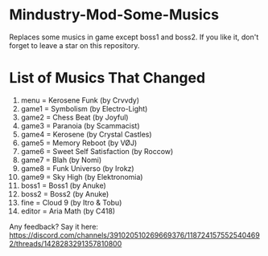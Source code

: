 # Mindustry-Mod-Some-Musics
Replaces some musics in game except boss1 and boss2. If you like it, don't forget to leave a star on this repository.
# List of Musics That Changed
1. menu = Kerosene Funk (by Crvvdy)
2. game1 = Symbolism (by Electro-Light)
3. game2 = Chess Beat (by Joyful)
4. game3 = Paranoia (by Scammacist)
5. game4 = Kerosene (by Crystal Castles)
6. game5 = Memory Reboot (by VØJ)
7. game6 = Sweet Self Satisfaction (by Roccow)
8. game7 = Blah (by Nomi)
9. game8 = Funk Universo (by Irokz)
10. game9 = Sky High (by Elektronomia)
11. boss1 = Boss1 (by Anuke)
12. boss2 = Boss2 (by Anuke)
13. fine = Cloud 9 (by Itro & Tobu)
14. editor = Aria Math (by C418)

Any feedback? Say it here: https://discord.com/channels/391020510269669376/1187241575525404692/threads/1428283291357810800
